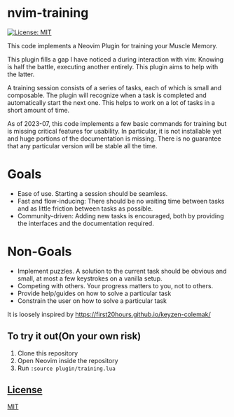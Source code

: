 # nvim-training


[![License: MIT](https://img.shields.io/badge/License-MIT-brightgreen.svg)](https://opensource.org/licenses/MIT)

This code implements a Neovim Plugin for training your Muscle Memory.

This plugin fills a gap I have noticed a during interaction with vim:
Knowing is half the battle, executing another entirely.
This plugin aims to help with the latter.

A training session consists of a series of tasks, each of which is small and composable.
The plugin will recognize when a task is completed and automatically start the next one.
This helps to work on a lot of tasks in a short amount of time.

As of 2023-07, this code implements a few basic commands for training but is missing 
critical features for usability. In particular, it is not installable yet and huge 
portions of the documentation is missing. There is no guarantee that any particular 
version will be stable all the time. 


# Goals 
- Ease of use. Starting a session should be seamless.
- Fast and flow-inducing: There should be no waiting time between tasks and as little friction between tasks as possible.
- Community-driven: Adding new tasks is encouraged, both by providing the interfaces and the documentation required.


# Non-Goals
- Implement puzzles. A solution to the current task should be obvious and small, at most a few keystrokes on a vanilla setup.
- Competing with others. Your progress matters to you, not to others. 
- Provide help/guides on how to solve a particular task
- Constrain the user on how to solve a particular task

It is loosely inspired by https://first20hours.github.io/keyzen-colemak/

## To try it out(On your own risk)
1. Clone this repository
2. Open Neovim inside the repository
3. Run `:source plugin/training.lua`

## [License](/LICENSE)
[MIT](LICENSE)